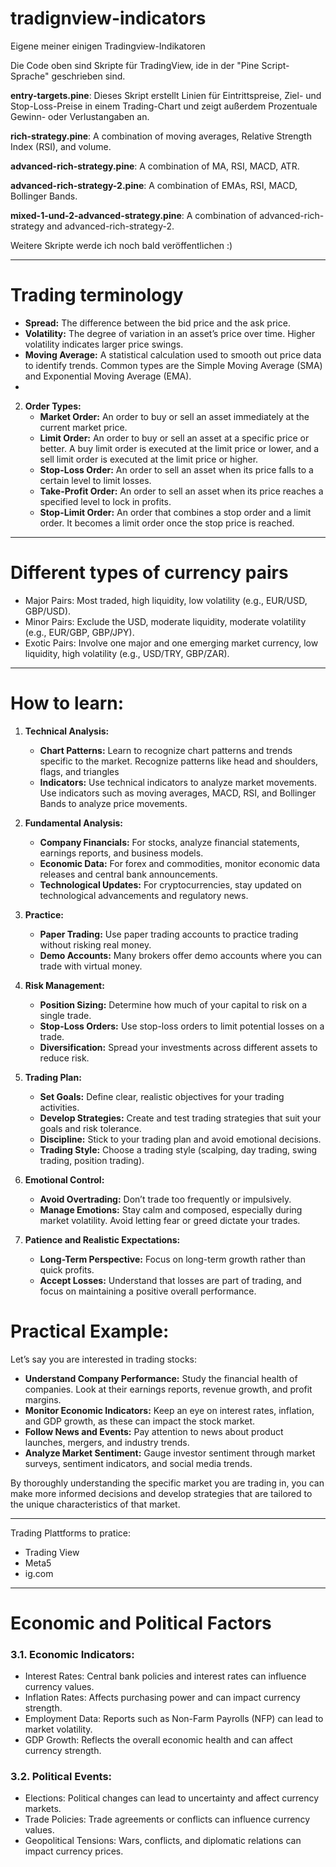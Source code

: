 # tradignview-indicators
Eigene meiner einigen Tradingview-Indikatoren

Die Code oben sind Skripte für TradingView, ide in der "Pine Script-Sprache" geschrieben sind. 

**entry-targets.pine**: Dieses Skript erstellt Linien für Eintrittspreise, Ziel- und Stop-Loss-Preise in einem Trading-Chart und zeigt außerdem Prozentuale Gewinn- oder Verlustangaben an.

**rich-strategy.pine**: A combination of moving averages, Relative Strength Index (RSI), and volume.

**advanced-rich-strategy.pine**: A combination of MA, RSI, MACD, ATR.

**advanced-rich-strategy-2.pine**: A combination of EMAs, RSI, MACD, Bollinger Bands.

**mixed-1-und-2-advanced-strategy.pine**: A combination of advanced-rich-strategy and advanced-rich-strategy-2.


Weitere Skripte werde ich noch bald veröffentlichen :) 

---

# Trading terminology
   - **Spread:** The difference between the bid price and the ask price.
   - **Volatility:** The degree of variation in an asset’s price over time. Higher volatility indicates larger price swings.
   - **Moving Average:** A statistical calculation used to smooth out price data to identify trends. Common types are the Simple Moving Average (SMA) and Exponential Moving Average (EMA).
   - 
2. **Order Types:**
   - **Market Order:** An order to buy or sell an asset immediately at the current market price.
   - **Limit Order:** An order to buy or sell an asset at a specific price or better. A buy limit order is executed at the limit price or lower, and a sell limit order is executed at the limit price or higher.
   - **Stop-Loss Order:** An order to sell an asset when its price falls to a certain level to limit losses.
   - **Take-Profit Order:** An order to sell an asset when its price reaches a specified level to lock in profits.
   - **Stop-Limit Order:** An order that combines a stop order and a limit order. It becomes a limit order once the stop price is reached.
---
# Different types of currency pairs
- Major Pairs: Most traded, high liquidity, low volatility (e.g., EUR/USD, GBP/USD).
- Minor Pairs: Exclude the USD, moderate liquidity, moderate volatility (e.g., EUR/GBP, GBP/JPY).
- Exotic Pairs: Involve one major and one emerging market currency, low liquidity, high volatility (e.g., USD/TRY, GBP/ZAR).
---

# How to learn:
1. **Technical Analysis:**
   - **Chart Patterns:** Learn to recognize chart patterns and trends specific to the market. Recognize patterns like head and shoulders, flags, and triangles
   - **Indicators:** Use technical indicators to analyze market movements. Use indicators such as moving averages, MACD, RSI, and Bollinger Bands to analyze price movements.

2. **Fundamental Analysis:**
   - **Company Financials:** For stocks, analyze financial statements, earnings reports, and business models.
   - **Economic Data:** For forex and commodities, monitor economic data releases and central bank announcements.
   - **Technological Updates:** For cryptocurrencies, stay updated on technological advancements and regulatory news.

3. **Practice:**
   - **Paper Trading:** Use paper trading accounts to practice trading without risking real money.
   - **Demo Accounts:** Many brokers offer demo accounts where you can trade with virtual money.

4. **Risk Management:**
   - **Position Sizing:** Determine how much of your capital to risk on a single trade.
   - **Stop-Loss Orders:** Use stop-loss orders to limit potential losses on a trade.
   - **Diversification:** Spread your investments across different assets to reduce risk.

5. **Trading Plan:**
   - **Set Goals:** Define clear, realistic objectives for your trading activities.
   - **Develop Strategies:** Create and test trading strategies that suit your goals and risk tolerance.
   - **Discipline:** Stick to your trading plan and avoid emotional decisions.
   - **Trading Style:** Choose a trading style (scalping, day trading, swing trading, position trading).

6. **Emotional Control:**
   - **Avoid Overtrading:** Don’t trade too frequently or impulsively.
   - **Manage Emotions:** Stay calm and composed, especially during market volatility. Avoid letting fear or greed dictate your trades.

7. **Patience and Realistic Expectations:**
   - **Long-Term Perspective:** Focus on long-term growth rather than quick profits.
   - **Accept Losses:** Understand that losses are part of trading, and focus on maintaining a positive overall performance.

# Practical Example:
Let’s say you are interested in trading stocks:
- **Understand Company Performance:** Study the financial health of companies. Look at their earnings reports, revenue growth, and profit margins.
- **Monitor Economic Indicators:** Keep an eye on interest rates, inflation, and GDP growth, as these can impact the stock market.
- **Follow News and Events:** Pay attention to news about product launches, mergers, and industry trends.
- **Analyze Market Sentiment:** Gauge investor sentiment through market surveys, sentiment indicators, and social media trends.

By thoroughly understanding the specific market you are trading in, you can make more informed decisions and develop strategies that are tailored to the unique characteristics of that market.

---
Trading Plattforms to pratice: 
- Trading View
- Meta5
- ig.com

---

# Economic and Political Factors
### 3.1. Economic Indicators:
   - Interest Rates: Central bank policies and interest rates can influence currency values.
   - Inflation Rates: Affects purchasing power and can impact currency strength.
   - Employment Data: Reports such as Non-Farm Payrolls (NFP) can lead to market volatility.
   - GDP Growth: Reflects the overall economic health and can affect currency strength.
### 3.2. Political Events:
   - Elections: Political changes can lead to uncertainty and affect currency markets.
   - Trade Policies: Trade agreements or conflicts can influence currency values.
   - Geopolitical Tensions: Wars, conflicts, and diplomatic relations can impact currency prices.
